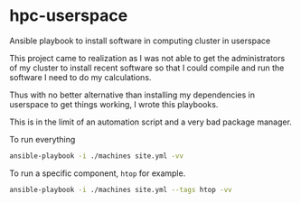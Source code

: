 # hpc-userspace
Ansible playbook to install software in computing cluster in userspace

This project came to realization as I was not able to get the
administrators of my cluster to install recent software so that I
could compile and run the software I need to do my calculations.

Thus with no better alternative than installing my dependencies in
userspace to get things working, I wrote this playbooks.

This is in the limit of an automation script and a very bad package
manager.

To run everything

```bash
ansible-playbook -i ./machines site.yml -vv
```

To run a specific component, `htop` for example.

```bash
ansible-playbook -i ./machines site.yml --tags htop -vv
```
